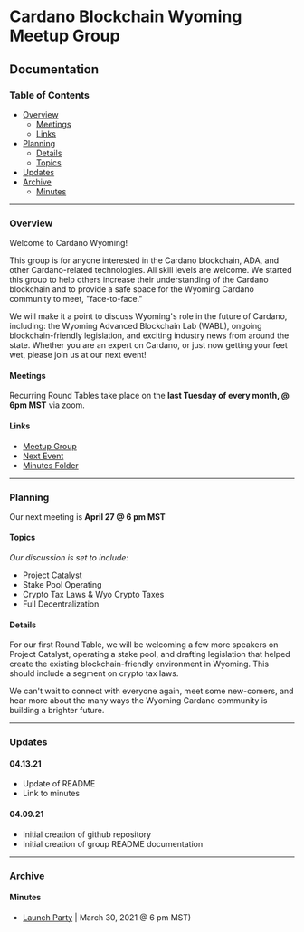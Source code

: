 # Cardano Blockchain Wyoming Meetup Group
## Documentation

### Table of Contents
* [Overview](#overview)
  * [Meetings](#meetings)
  * [Links](#links)
* [Planning](#planning)
  * [Details](#details)
  * [Topics](#topics)
* [Updates](#updates)
* [Archive](#archive)
  * [Minutes](#minutes)

---

### Overview
Welcome to Cardano Wyoming!

This group is for anyone interested in the Cardano blockchain, ADA, and other Cardano-related technologies. All skill levels are welcome. We started this group to help others increase their understanding of the Cardano blockchain and to provide a safe space for the Wyoming Cardano community to meet, "face-to-face."

We will make it a point to discuss Wyoming's role in the future of Cardano, including: the Wyoming Advanced Blockchain Lab (WABL), ongoing blockchain-friendly legislation, and exciting industry news from around the state. Whether you are an expert on Cardano, or just now getting your feet wet, please join us at our next event!

#### Meetings
Recurring Round Tables take place on the **last Tuesday of every month, @ 6pm MST** via zoom.

#### Links
* [Meetup Group](https://www.meetup.com/cardano-blockchain-meetup-group-in-wyoming)
* [Next Event](https://www.meetup.com/cardano-blockchain-meetup-group-in-wyoming/events/277434980/)
* [Minutes Folder](https://drive.google.com/drive/folders/1wQc4HGa5KUO9AjKMAq-LZk1d0l5pIwDE?usp=sharing)

---

### Planning
Our next meeting is **April 27 @ 6 pm MST**

#### Topics
*Our discussion is set to include:*
* Project Catalyst
* Stake Pool Operating
* Crypto Tax Laws & Wyo Crypto Taxes
* Full Decentralization

#### Details
For our first Round Table, we will be welcoming a few more speakers on Project Catalyst, operating a stake pool, and drafting legislation that helped create the existing blockchain-friendly environment in Wyoming. This should include a segment on crypto tax laws.

We can't wait to connect with everyone again, meet some new-comers, and hear more about the many ways the Wyoming Cardano community is building a brighter future.

---

### Updates
#### 04.13.21
* Update of README
* Link to minutes

#### 04.09.21
* Initial creation of github repository
* Initial creation of group README documentation

---

### Archive
#### Minutes
* [Launch Party](https://drive.google.com/drive/folders/1wQc4HGa5KUO9AjKMAq-LZk1d0l5pIwDE?usp=sharing) | March 30, 2021 @ 6 pm MST)
